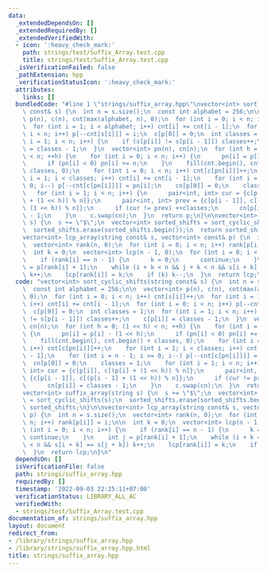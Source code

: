 ```yaml
---
data:
  _extendedDependsOn: []
  _extendedRequiredBy: []
  _extendedVerifiedWith:
  - icon: ':heavy_check_mark:'
    path: strings/test/Suffix_Array.test.cpp
    title: strings/test/Suffix_Array.test.cpp
  _isVerificationFailed: false
  _pathExtension: hpp
  _verificationStatusIcon: ':heavy_check_mark:'
  attributes:
    links: []
  bundledCode: "#line 1 \"strings/suffix_array.hpp\"\nvector<int> sort_cyclic_shifts(string\
    \ const& s) {\n  int n = s.size();\n  const int alphabet = 256;\n\n  vector<int>\
    \ p(n), c(n), cnt(max(alphabet, n), 0);\n  for (int i = 0; i < n; i++) cnt[s[i]]++;\n\
    \  for (int i = 1; i < alphabet; i++) cnt[i] += cnt[i - 1];\n  for (int i = 0;\
    \ i < n; i++) p[--cnt[s[i]]] = i;\n  c[p[0]] = 0;\n  int classes = 1;\n  for (int\
    \ i = 1; i < n; i++) {\n    if (s[p[i]] != s[p[i - 1]]) classes++;\n    c[p[i]]\
    \ = classes - 1;\n  }\n  vector<int> pn(n), cn(n);\n  for (int h = 0; (1 << h)\
    \ < n; ++h) {\n    for (int i = 0; i < n; i++) {\n      pn[i] = p[i] - (1 << h);\n\
    \      if (pn[i] < 0) pn[i] += n;\n    }\n    fill(cnt.begin(), cnt.begin() +\
    \ classes, 0);\n    for (int i = 0; i < n; i++) cnt[c[pn[i]]]++;\n    for (int\
    \ i = 1; i < classes; i++) cnt[i] += cnt[i - 1];\n    for (int i = n - 1; i >=\
    \ 0; i--) p[--cnt[c[pn[i]]]] = pn[i];\n    cn[p[0]] = 0;\n    classes = 1;\n \
    \   for (int i = 1; i < n; i++) {\n      pair<int, int> cur = {c[p[i]], c[(p[i]\
    \ + (1 << h)) % n]};\n      pair<int, int> prev = {c[p[i - 1]], c[(p[i - 1] +\
    \ (1 << h)) % n]};\n      if (cur != prev) ++classes;\n      cn[p[i]] = classes\
    \ - 1;\n    }\n    c.swap(cn);\n  }\n  return p;\n}\n\nvector<int> suffix_array(string\
    \ s) {\n  s += \"$\";\n  vector<int> sorted_shifts = sort_cyclic_shifts(s);\n\
    \  sorted_shifts.erase(sorted_shifts.begin());\n  return sorted_shifts;\n}\n\n\
    vector<int> lcp_array(string const& s, vector<int> const& p) {\n  int n = s.size();\n\
    \  vector<int> rank(n, 0);\n  for (int i = 0; i < n; i++) rank[p[i]] = i;\n\n\
    \  int k = 0;\n  vector<int> lcp(n - 1, 0);\n  for (int i = 0; i < n; i++) {\n\
    \    if (rank[i] == n - 1) {\n      k = 0;\n      continue;\n    }\n    int j\
    \ = p[rank[i] + 1];\n    while (i + k < n && j + k < n && s[i + k] == s[j + k])\
    \ k++;\n    lcp[rank[i]] = k;\n    if (k) k--;\n  }\n  return lcp;\n}\n"
  code: "vector<int> sort_cyclic_shifts(string const& s) {\n  int n = s.size();\n\
    \  const int alphabet = 256;\n\n  vector<int> p(n), c(n), cnt(max(alphabet, n),\
    \ 0);\n  for (int i = 0; i < n; i++) cnt[s[i]]++;\n  for (int i = 1; i < alphabet;\
    \ i++) cnt[i] += cnt[i - 1];\n  for (int i = 0; i < n; i++) p[--cnt[s[i]]] = i;\n\
    \  c[p[0]] = 0;\n  int classes = 1;\n  for (int i = 1; i < n; i++) {\n    if (s[p[i]]\
    \ != s[p[i - 1]]) classes++;\n    c[p[i]] = classes - 1;\n  }\n  vector<int> pn(n),\
    \ cn(n);\n  for (int h = 0; (1 << h) < n; ++h) {\n    for (int i = 0; i < n; i++)\
    \ {\n      pn[i] = p[i] - (1 << h);\n      if (pn[i] < 0) pn[i] += n;\n    }\n\
    \    fill(cnt.begin(), cnt.begin() + classes, 0);\n    for (int i = 0; i < n;\
    \ i++) cnt[c[pn[i]]]++;\n    for (int i = 1; i < classes; i++) cnt[i] += cnt[i\
    \ - 1];\n    for (int i = n - 1; i >= 0; i--) p[--cnt[c[pn[i]]]] = pn[i];\n  \
    \  cn[p[0]] = 0;\n    classes = 1;\n    for (int i = 1; i < n; i++) {\n      pair<int,\
    \ int> cur = {c[p[i]], c[(p[i] + (1 << h)) % n]};\n      pair<int, int> prev =\
    \ {c[p[i - 1]], c[(p[i - 1] + (1 << h)) % n]};\n      if (cur != prev) ++classes;\n\
    \      cn[p[i]] = classes - 1;\n    }\n    c.swap(cn);\n  }\n  return p;\n}\n\n\
    vector<int> suffix_array(string s) {\n  s += \"$\";\n  vector<int> sorted_shifts\
    \ = sort_cyclic_shifts(s);\n  sorted_shifts.erase(sorted_shifts.begin());\n  return\
    \ sorted_shifts;\n}\n\nvector<int> lcp_array(string const& s, vector<int> const&\
    \ p) {\n  int n = s.size();\n  vector<int> rank(n, 0);\n  for (int i = 0; i <\
    \ n; i++) rank[p[i]] = i;\n\n  int k = 0;\n  vector<int> lcp(n - 1, 0);\n  for\
    \ (int i = 0; i < n; i++) {\n    if (rank[i] == n - 1) {\n      k = 0;\n     \
    \ continue;\n    }\n    int j = p[rank[i] + 1];\n    while (i + k < n && j + k\
    \ < n && s[i + k] == s[j + k]) k++;\n    lcp[rank[i]] = k;\n    if (k) k--;\n\
    \  }\n  return lcp;\n}\n"
  dependsOn: []
  isVerificationFile: false
  path: strings/suffix_array.hpp
  requiredBy: []
  timestamp: '2022-09-03 22:25:11+07:00'
  verificationStatus: LIBRARY_ALL_AC
  verifiedWith:
  - strings/test/Suffix_Array.test.cpp
documentation_of: strings/suffix_array.hpp
layout: document
redirect_from:
- /library/strings/suffix_array.hpp
- /library/strings/suffix_array.hpp.html
title: strings/suffix_array.hpp
---
```

